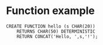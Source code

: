 # Function example 

```
CREATE FUNCTION hello (s CHAR(20))
    RETURNS CHAR(50) DETERMINISTIC
    RETURN CONCAT('Hello, ',s,'!');
```
    

